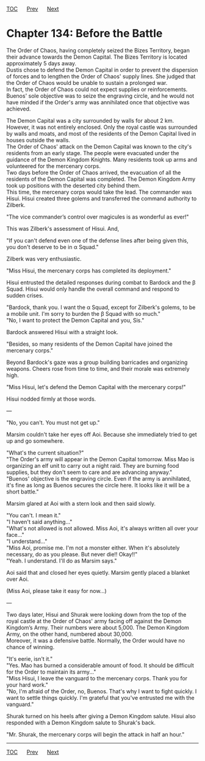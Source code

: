 [TOC](../readme.md)&nbsp;&nbsp;&nbsp;&nbsp;&nbsp;&nbsp;[Prev](section_0048.md)&nbsp;&nbsp;&nbsp;&nbsp;&nbsp;&nbsp;[Next](section_0050.md)



# Chapter 134: Before the Battle

The Order of Chaos, having completely seized the Bizes Territory, began
their advance towards the Demon Capital. The Bizes Territory is located
approximately 5 days away.  
Dustis chose to defend the Demon Capital in order to prevent the
dispersion of forces and to lengthen the Order of Chaos' supply lines.
She judged that the Order of Chaos would be unable to sustain a
prolonged war.  
In fact, the Order of Chaos could not expect supplies or reinforcements.
Buenos' sole objective was to seize the engraving circle, and he would
not have minded if the Order's army was annihilated once that objective
was achieved.  
  
The Demon Capital was a city surrounded by walls for about 2 km.
However, it was not entirely enclosed. Only the royal castle was
surrounded by walls and moats, and most of the residents of the Demon
Capital lived in houses outside the walls.  
The Order of Chaos' attack on the Demon Capital was known to the city's
residents from an early stage. The people were evacuated under the
guidance of the Demon Kingdom Knights. Many residents took up arms and
volunteered for the mercenary corps.  
Two days before the Order of Chaos arrived, the evacuation of all the
residents of the Demon Capital was completed. The Demon Kingdom Army
took up positions with the deserted city behind them.  
This time, the mercenary corps would take the lead. The commander was
Hisui. Hisui created three golems and transferred the command authority
to Zilberk.  
  
"The vice commander’s control over magicules is as wonderful as ever!"  
  
This was Zilberk's assessment of Hisui. And,  
  
"If you can't defend even one of the defense lines after being given
this, you don't deserve to be in α Squad."  
  
Zilberk was very enthusiastic.  
  
"Miss Hisui, the mercenary corps has completed its deployment."  
  
Hisui entrusted the detailed responses during combat to Bardock and the
β Squad. Hisui would only handle the overall command and respond to
sudden crises.  
  
"Bardock, thank you. I want the α Squad, except for Zilberk's golems, to
be a mobile unit. I'm sorry to burden the β Squad with so much."  
"No, I want to protect the Demon Capital and you, Sis."  
  
Bardock answered Hisui with a straight look.  
  
"Besides, so many residents of the Demon Capital have joined the
mercenary corps."  
  
Beyond Bardock's gaze was a group building barricades and organizing
weapons. Cheers rose from time to time, and their morale was extremely
high.  
  
"Miss Hisui, let's defend the Demon Capital with the mercenary corps!"  
  
Hisui nodded firmly at those words.  
  
—  
  
"No, you can't. You must not get up."  
  
Marsim couldn't take her eyes off Aoi. Because she immediately tried to
get up and go somewhere.  
  
"What's the current situation?"  
"The Order's army will appear in the Demon Capital tomorrow. Miss Mao is
organizing an elf unit to carry out a night raid. They are burning food
supplies, but they don't seem to care and are advancing anyway."  
"Buenos' objective is the engraving circle. Even if the army is
annihilated, it's fine as long as Buenos secures the circle here. It
looks like it will be a short battle."  
  
Marsim glared at Aoi with a stern look and then said slowly.  
  
"You can't. I mean it."  
"I haven't said anything..."  
"What's not allowed is not allowed. Miss Aoi, it's always written all
over your face..."  
"I understand..."  
"Miss Aoi, promise me. I'm not a monster either. When it's absolutely
necessary, do as you please. But never die!! Okay!!"  
"Yeah. I understand. I'll do as Marsim says."  
  
Aoi said that and closed her eyes quietly. Marsim gently placed a
blanket over Aoi.  
  
(Miss Aoi, please take it easy for now...)  
  
—  
  
Two days later, Hisui and Shurak were looking down from the top of the
royal castle at the Order of Chaos' army facing off against the Demon
Kingdom’s Army. Their numbers were about 5,000. The Demon Kingdom Army,
on the other hand, numbered about 30,000.  
Moreover, it was a defensive battle. Normally, the Order would have no
chance of winning.  
  
"It's eerie, isn't it."  
"Yes. Mao has burned a considerable amount of food. It should be
difficult for the Order to maintain its army..."  
"Miss Hisui, I leave the vanguard to the mercenary corps. Thank you for
your hard work."  
"No, I'm afraid of the Order, no, Buenos. That's why I want to fight
quickly. I want to settle things quickly. I'm grateful that you've
entrusted me with the vanguard."  
  
Shurak turned on his heels after giving a Demon Kingdom salute. Hisui
also responded with a Demon Kingdom salute to Shurak's back.  
  
"Mr. Shurak, the mercenary corps will begin the attack in half an
hour."  
  
  


---
[TOC](../readme.md)&nbsp;&nbsp;&nbsp;&nbsp;&nbsp;&nbsp;[Prev](section_0048.md)&nbsp;&nbsp;&nbsp;&nbsp;&nbsp;&nbsp;[Next](section_0050.md)


